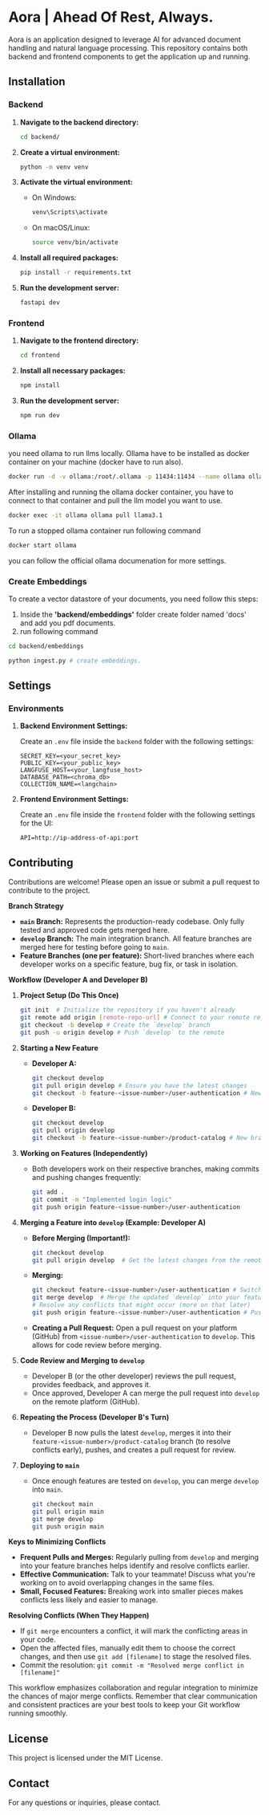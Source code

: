 # Aora | Ahead Of Rest, Always.

Aora is an application designed to leverage AI for advanced document handling and natural language processing. This repository contains both backend and frontend components to get the application up and running.

## Installation

### Backend

1. **Navigate to the backend directory:**

   ```bash
   cd backend/
   ```

2. **Create a virtual environment:**

   ```bash
   python -m venv venv
   ```

3. **Activate the virtual environment:**

   - On Windows:
     ```bash
     venv\Scripts\activate
     ```
   - On macOS/Linux:
     ```bash
     source venv/bin/activate
     ```

4. **Install all required packages:**

   ```bash
   pip install -r requirements.txt
   ```

5. **Run the development server:**

   ```bash
   fastapi dev
   ```

### Frontend

1. **Navigate to the frontend directory:**

   ```bash
   cd frontend
   ```

2. **Install all necessary packages:**

   ```bash
   npm install
   ```

3. **Run the development server:**

   ```bash
   npm run dev
   ```

### Ollama

you need ollama to run llms locally. Ollama have to be installed as docker container on your machine (docker have to run also).

```bash
docker run -d -v ollama:/root/.ollama -p 11434:11434 --name ollama ollama/ollama
```

After installing and running the ollama docker container, you have to connect to that container and pull the llm model you want to use.

```bash
docker exec -it ollama ollama pull llama3.1
```

To run a stopped ollama container run following command

```bash
docker start ollama
```

you can follow the official ollama documenation for more settings.

### Create Embeddings

To create a vector datastore of your documents, you need follow this steps:

1.  Inside the **'backend/embeddings'** folder create folder named 'docs' and add you pdf documents.
2.  run following command

```bash
cd backend/embeddings

python ingest.py # create embeddings.

```

## Settings

### Environments

1. **Backend Environment Settings:**

   Create an `.env` file inside the `backend` folder with the following settings:

   ```env
   SECRET_KEY=<your_secret_key>
   PUBLIC_KEY=<your_public_key>
   LANGFUSE_HOST=<your_langfuse_host>
   DATABASE_PATH=<chroma_db>
   COLLECTION_NAME=<langchain>

   ```

2. **Frontend Environment Settings:**

   Create an `.env` file inside the `frontend` folder with the following settings for the UI:

   ```env
   API=http://ip-address-of-api:port
   ```

## Contributing

Contributions are welcome! Please open an issue or submit a pull request to contribute to the project.

**Branch Strategy**

- **`main` Branch:** Represents the production-ready codebase. Only fully tested and approved code gets merged here.
- **`develop` Branch:** The main integration branch. All feature branches are merged here for testing before going to `main`.
- **Feature Branches (one per feature):** Short-lived branches where each developer works on a specific feature, bug fix, or task in isolation.

**Workflow (Developer A and Developer B)**

1. **Project Setup (Do This Once)**

   ```bash
   git init  # Initialize the repository if you haven't already
   git remote add origin [remote-repo-url] # Connect to your remote repository (e.g., GitHub, GitLab)
   git checkout -b develop # Create the `develop` branch
   git push -u origin develop # Push `develop` to the remote
   ```

2. **Starting a New Feature**

   - **Developer A:**
     ```bash
     git checkout develop
     git pull origin develop # Ensure you have the latest changes
     git checkout -b feature-<issue-number>/user-authentication # New branch for user authentication
     ```
   - **Developer B:**
     ```bash
     git checkout develop
     git pull origin develop
     git checkout -b feature-<issue-number>/product-catalog # New branch for a product catalog
     ```

3. **Working on Features (Independently)**

   - Both developers work on their respective branches, making commits and pushing changes frequently:
     ```bash
     git add .
     git commit -m "Implemented login logic"
     git push origin feature-<issue-number>/user-authentication
     ```

4. **Merging a Feature into `develop` (Example: Developer A)**

   - **Before Merging (Important!):**

     ```bash
     git checkout develop
     git pull origin develop  # Get the latest changes from the remote `develop`
     ```

   - **Merging:**
     ```bash
     git checkout feature-<issue-number>/user-authentication # Switch to your feature branch
     git merge develop  # Merge the updated `develop` into your feature branch
     # Resolve any conflicts that might occur (more on that later)
     git push origin feature-<issue-number>/user-authentication # Push the merged version
     ```
   - **Creating a Pull Request:** Open a pull request on your platform (GitHub) from `<issue-number>/user-authentication` to `develop`. This allows for code review before merging.

5. **Code Review and Merging to `develop`**

   - Developer B (or the other developer) reviews the pull request, provides feedback, and approves it.
   - Once approved, Developer A can merge the pull request into `develop` on the remote platform (GitHub).

6. **Repeating the Process (Developer B's Turn)**

   - Developer B now pulls the latest `develop`, merges it into their `feature-<issue-number>/product-catalog` branch (to resolve conflicts early), pushes, and creates a pull request for review.

7. **Deploying to `main`**

   - Once enough features are tested on `develop`, you can merge `develop` into `main`.
     ```bash
     git checkout main
     git pull origin main
     git merge develop
     git push origin main
     ```

**Keys to Minimizing Conflicts**

- **Frequent Pulls and Merges:** Regularly pulling from `develop` and merging into your feature branches helps identify and resolve conflicts earlier.
- **Effective Communication:** Talk to your teammate! Discuss what you're working on to avoid overlapping changes in the same files.
- **Small, Focused Features:** Breaking work into smaller pieces makes conflicts less likely and easier to manage.

**Resolving Conflicts (When They Happen)**

- If `git merge` encounters a conflict, it will mark the conflicting areas in your code.
- Open the affected files, manually edit them to choose the correct changes, and then use `git add [filename]` to stage the resolved files.
- Commit the resolution: `git commit -m "Resolved merge conflict in [filename]"`

This workflow emphasizes collaboration and regular integration to minimize the chances of major merge conflicts. Remember that clear communication and consistent practices are your best tools to keep your Git workflow running smoothly.

## License

This project is licensed under the MIT License.

## Contact

For any questions or inquiries, please contact.
